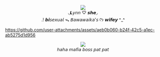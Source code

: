  
<div align="center">
  <img src="https://komarev.com/ghpvc/?username=your-github-username&label=★">
</div>

<div align="center">
◟𝙇𝘺𝘯𝘯 ♡ 𝙨𝙝𝙚◞
</div>
<div align="center">
.! 𝙗𝙞𝘴𝘦𝘹𝘶𝘢𝘭 ᯓ 𝘉𝘢𝘸𝘢𝘸𝘢𝘪𝘬𝘢'𝘴 
  ᡣ𐭩 𝙬𝙞𝙛𝙚𝙮 ^_^
</div>

https://github.com/user-attachments/assets/aeb0b060-b24f-42c5-a1ec-ab5275d1d956

<div align="center">
 <img src="https://github.com/user-attachments/assets/00964f5e-088d-4a64-9578-8723a6d46e15">
</div>
<div align="center">
𝘩𝘢𝘩𝘢 𝘮𝘢𝘧𝘪𝘢 𝘣𝘰𝘴𝘴 𝘱𝘢𝘵 𝘱𝘢𝘵
</div>
